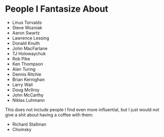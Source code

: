 # People I Fantasize About

* Linus Torvalds
* Steve Wozniak
* Aaron Swartz
* Lawrence Lessing
* Donald Knuth
* John MacFarlane
* TJ Holowaychuk
* Rob Pike
* Ken Thompson
* Alan Turing
* Dennis Ritchie
* Brian Kernighan
* Larry Wall
* Doug McIlroy
* John McCarthy
* Niklas Luhmann

This does not include people I find even more influential, but I just
would not give a shit about having a coffee with them:

* Richard Stallman
* Chomsky
